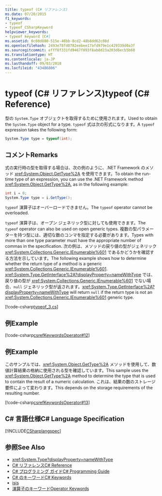 ```yaml
---
title: typeof (C# リファレンス)
ms.date: 07/20/2015
f1_keywords:
- typeof
- typeof_CSharpKeyword
helpviewer_keywords:
- typeof keyword [C#]
ms.assetid: 0c08d880-515e-46bb-8cd2-48b8dd62c08d
ms.openlocfilehash: 2493e78fd0782eebee17afd979e1c429339d0a3f
ms.sourcegitcommit: efff8f331fd9467f093f8ab8d23a203d6ecb5b60
ms.translationtype: HT
ms.contentlocale: ja-JP
ms.lasthandoff: 09/03/2018
ms.locfileid: "43486806"
---
```

# <a name="typeof-c-reference"></a><span data-ttu-id="280c9-102">typeof (C# リファレンス)</span><span class="sxs-lookup"><span data-stu-id="280c9-102">typeof (C# Reference)</span></span>
<span data-ttu-id="280c9-103">型の `System.Type` オブジェクトを取得するために使用されます。</span><span class="sxs-lookup"><span data-stu-id="280c9-103">Used to obtain the `System.Type` object for a type.</span></span> <span data-ttu-id="280c9-104">`typeof` 式は次の形式になります。</span><span class="sxs-lookup"><span data-stu-id="280c9-104">A `typeof` expression takes the following form:</span></span>  
  
```csharp  
System.Type type = typeof(int);  
```  
  
## <a name="remarks"></a><span data-ttu-id="280c9-105">コメント</span><span class="sxs-lookup"><span data-stu-id="280c9-105">Remarks</span></span>  
 <span data-ttu-id="280c9-106">式の実行時の型を取得する場合は、次の例のように、.NET Framework のメソッド <xref:System.Object.GetType%2A> を使用できます。</span><span class="sxs-lookup"><span data-stu-id="280c9-106">To obtain the run-time type of an expression, you can use the .NET Framework method <xref:System.Object.GetType%2A>, as in the following example:</span></span>  
  
```csharp  
int i = 0;  
System.Type type = i.GetType();  
```  
  
 <span data-ttu-id="280c9-107">`typeof` 演算子はオーバーロードできません。</span><span class="sxs-lookup"><span data-stu-id="280c9-107">The `typeof` operator cannot be overloaded.</span></span>  
  
 <span data-ttu-id="280c9-108">`typeof` 演算子は、オープン ジェネリック型に対しても使用できます。</span><span class="sxs-lookup"><span data-stu-id="280c9-108">The `typeof` operator can also be used on open generic types.</span></span> <span data-ttu-id="280c9-109">複数の型パラメーターを持つ型には、適切な数のコンマを指定する必要があります。</span><span class="sxs-lookup"><span data-stu-id="280c9-109">Types with more than one type parameter must have the appropriate number of commas in the specification.</span></span> <span data-ttu-id="280c9-110">次の例は、メソッドの戻り値の型がジェネリック <xref:System.Collections.Generic.IEnumerable%601> であるかどうかを確認する方法を示しています。</span><span class="sxs-lookup"><span data-stu-id="280c9-110">The following example shows how to determine whether the return type of a method is a generic <xref:System.Collections.Generic.IEnumerable%601>.</span></span> <span data-ttu-id="280c9-111"><xref:System.Type.GetInterface%2A?displayProperty=nameWithType> では、戻り値の型が <xref:System.Collections.Generic.IEnumerable%601> でない場合、`null` ジェネリック型が返されます。</span><span class="sxs-lookup"><span data-stu-id="280c9-111"><xref:System.Type.GetInterface%2A?displayProperty=nameWithType> will return `null` if the return type is not an <xref:System.Collections.Generic.IEnumerable%601> generic type.</span></span>
  
 [!code-csharp[typeof_3.cs](~/samples/snippets/csharp/keywords/typeof/typeof_3.cs)]   
  
## <a name="example"></a><span data-ttu-id="280c9-112">例</span><span class="sxs-lookup"><span data-stu-id="280c9-112">Example</span></span>  
 [!code-csharp[csrefKeywordsOperator#12](../../../csharp/language-reference/keywords/codesnippet/CSharp/typeof_1.cs)]  
  
## <a name="example"></a><span data-ttu-id="280c9-113">例</span><span class="sxs-lookup"><span data-stu-id="280c9-113">Example</span></span>  
 <span data-ttu-id="280c9-114">このサンプルでは、<xref:System.Object.GetType%2A> メソッドを使用して、数値計算結果の格納に使用される型を確認しています。</span><span class="sxs-lookup"><span data-stu-id="280c9-114">This sample uses the <xref:System.Object.GetType%2A> method to determine the type that is used to contain the result of a numeric calculation.</span></span> <span data-ttu-id="280c9-115">これは、結果の数のストレージ要件によって変わります。</span><span class="sxs-lookup"><span data-stu-id="280c9-115">This depends on the storage requirements of the resulting number.</span></span>  
  
 [!code-csharp[csrefKeywordsOperator#13](../../../csharp/language-reference/keywords/codesnippet/CSharp/typeof_2.cs)]  
  
## <a name="c-language-specification"></a><span data-ttu-id="280c9-116">C# 言語仕様</span><span class="sxs-lookup"><span data-stu-id="280c9-116">C# Language Specification</span></span>  
 [!INCLUDE[CSharplangspec](~/includes/csharplangspec-md.md)]  
  
## <a name="see-also"></a><span data-ttu-id="280c9-117">参照</span><span class="sxs-lookup"><span data-stu-id="280c9-117">See Also</span></span>

- <xref:System.Type?displayProperty=nameWithType>  
- [<span data-ttu-id="280c9-118">C# リファレンス</span><span class="sxs-lookup"><span data-stu-id="280c9-118">C# Reference</span></span>](../../../csharp/language-reference/index.md)  
- [<span data-ttu-id="280c9-119">C# プログラミング ガイド</span><span class="sxs-lookup"><span data-stu-id="280c9-119">C# Programming Guide</span></span>](../../../csharp/programming-guide/index.md)  
- [<span data-ttu-id="280c9-120">C# のキーワード</span><span class="sxs-lookup"><span data-stu-id="280c9-120">C# Keywords</span></span>](../../../csharp/language-reference/keywords/index.md)  
- [<span data-ttu-id="280c9-121">is</span><span class="sxs-lookup"><span data-stu-id="280c9-121">is</span></span>](../../../csharp/language-reference/keywords/is.md)  
- [<span data-ttu-id="280c9-122">演算子のキーワード</span><span class="sxs-lookup"><span data-stu-id="280c9-122">Operator Keywords</span></span>](../../../csharp/language-reference/keywords/operator-keywords.md)
